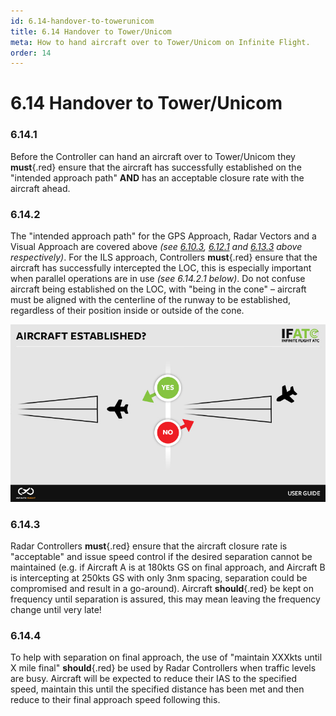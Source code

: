 ```yaml
---
id: 6.14-handover-to-towerunicom
title: 6.14 Handover to Tower/Unicom
meta: How to hand aircraft over to Tower/Unicom on Infinite Flight.
order: 14
---
```


# 6.14  Handover to Tower/Unicom

 

### 6.14.1    

Before the Controller can hand an aircraft over to Tower/Unicom they **must**{.red} ensure that the aircraft has successfully established on the "intended approach path" **AND** has an acceptable closure rate with the aircraft ahead.

 

### 6.14.2    

The "intended approach path" for the GPS Approach, Radar Vectors and a Visual Approach are covered above *(see [6.10.3](/guide/atc-manual/6.-radar/6.10-global-positioning-system-(gps)-approach#6.10.3), [6.12.1](/guide/atc-manual/6.-radar/6.12-radar-vectors#6.12.1) and [6.13.3](/guide/atc-manual/6.-radar/6.13-visual-approach#6.13.3) above respectively)*. For the ILS approach, Controllers **must**{.red} ensure that the aircraft has successfully intercepted the LOC, this is especially important when parallel operations are in use *(see 6.14.2.1 below)*. Do not confuse aircraft being established on the LOC, with "being in the cone" – aircraft must be aligned with the centerline of the runway to be established, regardless of their position inside or outside of the cone.



![Image 6.14.2.1 - Radar intercept right vs wrong](_images/manual/graphics/atc-intercept-right-vs-wrong.jpg)




### 6.14.3    

Radar Controllers **must**{.red} ensure that the aircraft closure rate is "acceptable" and issue speed control if the desired separation cannot be maintained (e.g. if Aircraft A is at 180kts GS on final approach, and Aircraft B is intercepting at 250kts GS with only 3nm spacing, separation could be compromised and result in a go-around). Aircraft **should**{.red} be kept on frequency until separation is assured, this may mean leaving the frequency change until very late!



### 6.14.4

To help with separation on final approach, the use of "maintain XXXkts until X mile final" **should**{.red} be used by Radar Controllers when traffic levels are busy. Aircraft will be expected to reduce their IAS to the specified speed, maintain this until the specified distance has been met and then reduce to their final approach speed following this.



